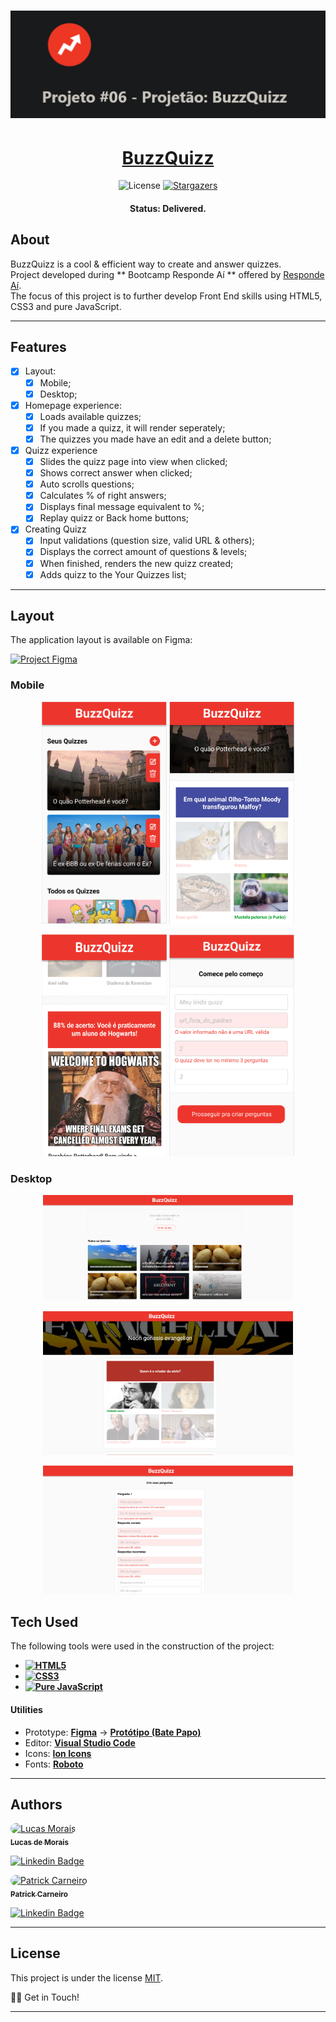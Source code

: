 <h1 align="center">
    <img alt="BuzzQuizz" title="#BuzzQuizz" src="media/banner.png" />
</h1>

<h1 align="center">
    <a href="#">BuzzQuizz</a>
</h1>

<p align="center">  
   <img alt="License" src="https://img.shields.io/github/license/lucasmoraismt/projeto-BuzzQuizz?style=for-the-badge">
   <a href="https://github.com/">
    <img alt="Stargazers" src="https://img.shields.io/github/stars/lucasmoraismt/projeto-BuzzQuizz?style=for-the-badge">
  </a>
</p>

<h4 align="center"> 
	 Status: Delivered.
</h4>

## About

BuzzQuizz is a cool & efficient way to create and answer quizzes. <br>
Project developed during ** Bootcamp Responde Aí ** offered by [Responde Aí](https://www.respondeai.com.br/). <br>
The focus of this project is to further develop Front End skills using HTML5, CSS3 and pure JavaScript.

---

## Features

- [x] Layout:
   - [x] Mobile;
   - [x] Desktop;

- [x] Homepage experience:
   - [x] Loads available quizzes;
   - [x] If you made a quizz, it will render seperately;
   - [x] The quizzes you made have an edit and a delete button;

- [x] Quizz experience
   - [x] Slides the quizz page into view when clicked;
   - [x] Shows correct answer when clicked;
   - [x] Auto scrolls questions;
   - [x] Calculates % of right answers;
   - [x] Displays final message equivalent to %;
   - [x] Replay quizz or Back home buttons;
   
- [x] Creating Quizz
   - [x] Input validations (question size, valid URL & others);
   - [x] Displays the correct amount of questions & levels;
   - [x] When finished, renders the new quizz created;
   - [x] Adds quizz to the Your Quizzes list;
---

## Layout

The application layout is available on Figma:

<a href="https://www.figma.com/file/nCuPD1re0r4EAwNl7OCNvz/BuzzQuizz-Turma-02?node-id=0%3A1">
  <img alt="Project Figma" src="https://img.shields.io/badge/%20Layout%20-Figma-%2304D361?style=for-the-badge&logo=appveyor">
</a>


### Mobile

<p align="center">
  <img alt="Mobile Homepage" title="#Homepage" src="media/mobile_homepage.png" width="200px" height="355px">
  <img alt="Mobile Quizz Header" title="#QuizzHeader" src="media/mobile_quizz_clicked.png" width="200px" height="355px">
</p>
<p align="center">
  <img alt="Mobile answer clicked" title="#Answer" src="media/mobile_quizz_result.png" width="200px" height="355px">
  <img alt="Mobile quizz result" title="#Quizz" src="media/mobile_inputs.png" width="200px" height="355px">
</p>

### Desktop
<p align="center">
<img alt="Homepage" title="#Homepage" src="media/homepage.png" width="400px">
</p>
<p align="center">
<img alt="Quizz" title="#Quizz" src="media/quizz.png" width="400px">
</p>
<p align="center">
<img alt="Inputs" title="#Inputs" src="media/inputs.png" width="400px">
</p>

## Tech Used

The following tools were used in the construction of the project:

-   **[![HTML5](https://img.shields.io/badge/HTML5-E34F26?style=for-the-badge&logo=html5&logoColor=white)](https://html5.org/)**
-   **[![CSS3](https://img.shields.io/badge/CSS3-1572B6?style=for-the-badge&logo=css3&logoColor=white)](https://www.w3.org/Style/CSS/Overview.en.html)**
-   **[![Pure JavaScript](https://img.shields.io/badge/JavaScript-F7DF1E?style=for-the-badge&logo=javascript&logoColor=black)](https://www.javascript.com/)**

#### **Utilities**

-   Prototype:  **[Figma](https://www.figma.com/)**  →  **[Protótipo (Bate Papo)](https://www.figma.com/file/nCuPD1re0r4EAwNl7OCNvz/BuzzQuizz---Turma-02?node-id=0%3A1)**
-   Editor:  **[Visual Studio Code](https://code.visualstudio.com/)**
-   Icons:  **[Ion Icons](https://ionicons.com/)**
-   Fonts:  **[Roboto](https://fonts.google.com/specimen/Roboto)**


---

## Authors

<p>
<a style="border-radius: 50px;" width="100px;" href="https://github.com/lucasmoraismt">
 <img style="border-radius: 50px;" src="https://avatars.githubusercontent.com/u/31478895?s=400&u=42f732bb139de94096939fe3a36d2423d1bc9550&v=4" width="100px;" alt="Lucas Morais"/>
 <br />
 <sub><b>Lucas de Morais</b></sub></a>
 <br />

[![Linkedin Badge](https://img.shields.io/badge/LinkedIn-0077B5?style=for-the-badge&logo=linkedin&logoColor=white)](https://www.linkedin.com/in/lucasmoraismt/)

<a style="border-radius: 50px;" width="100px;" href="https://github.com/ptrkc">
 <img style="border-radius: 50px;" src="https://avatars.githubusercontent.com/u/40273827?v=4" width="100px;" alt="Patrick Carneiro"/>
 <br />
 <sub><b>Patrick Carneiro</b></sub></a>
 <br />

[![Linkedin Badge](https://img.shields.io/badge/LinkedIn-0077B5?style=for-the-badge&logo=linkedin&logoColor=white)](https://www.linkedin.com/in/patrickcarneiro/)
</p>

---

## License

This project is under the license [MIT](./LICENSE).

👋🏽 Get in Touch!

---
